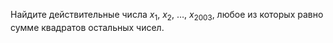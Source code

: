 Найдите действительные числа $x_1$, $x_2$,  $\dots$, $x_{2003}$, любое из которых равно сумме квадратов остальных чисел.